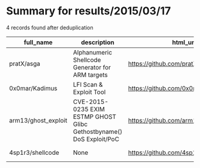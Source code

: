 
# Summary for results/2015/03/17
    
4 records found after deduplication

| full_name | description | html_url | matched_list | matched_count | pushed_at | size | stargazers_count | language | forks_count |
|---------------------|----------------------------------------------------------------------|----------------------------------------|------------------------|-----------------|---------------------------|--------|--------------------|------------|---------------|
| pratX/asga | Alphanumeric Shellcode Generator for ARM targets | https://github.com/pratX/asga | ['shellcode'] | 1 | 2015-03-17 09:28:08+00:00 | 602 | 6 | C | 1 |
| 0x0mar/Kadimus | LFI Scan & Exploit Tool | https://github.com/0x0mar/Kadimus | ['exploit'] | 1 | 2015-03-17 14:17:18+00:00 | 81 | 6 | C | 15 |
| arm13/ghost_exploit | CVE-2015-0235 EXIM ESTMP GHOST Glibc Gethostbyname() DoS Exploit/PoC | https://github.com/arm13/ghost_exploit | ['cve poc', 'exploit'] | 2 | 2015-03-17 19:48:31+00:00 | 132 | 3 | Python | 3 |
| 4sp1r3/shellcode | None | https://github.com/4sp1r3/shellcode | ['shellcode'] | 1 | 2015-03-17 15:49:05+00:00 | 108 | 0 | Python | 0 |
